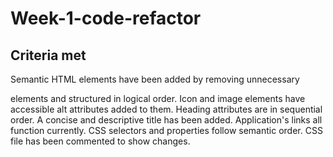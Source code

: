 # Week-1-code-refactor


## Criteria met
Semantic HTML elements have been added by removing unnecessary <div> elements and structured in logical order.
Icon and image elements have accessible alt attributes added to them.
Heading attributes are in sequential order.
A concise and descriptive title has been added.
Application's links all function currently.
CSS selectors and properties follow semantic order.
CSS file has been commented to show changes.

